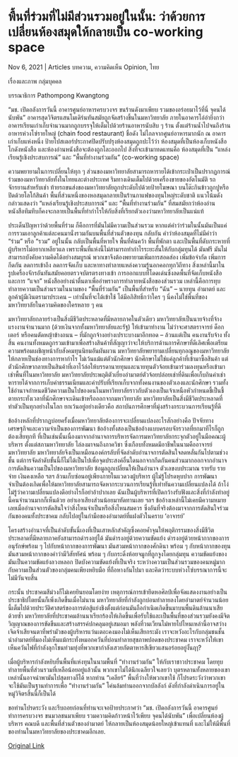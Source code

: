 # พื้นที่ร่วมที่ไม่มีส่วนรวมอยู่ในนั้น: ว่าด้วยการเปลี่ยนห้องสมุดให้กลายเป็น co-working space

Nov 6, 2021 | Articles บทความ, ความคิดเห็น Opinion, ไทย





เรื่องและภาพ กลุ่มบุคคล

บรรณาธิการ Pathompong Kwangtong



“มช. เปิดอลังการวันนี้ อาคารศูนย์อาหารครบวงจร ขนร้านดังมาเพียบ รวมของอร่อยมาไว้ที่นี่ จุคนได้นับพัน” อาคารสุดวิจิตรแสนโมเดิร์นทันสมัยถูกจัดสร้างขึ้นในมหาวิทยาลัย ภายในอาคารโอ่อ่ายิ่งกว่าอาคารเรียนเก่าเก็บจำนวนมากถูกบรรจุให้เต็มไปด้วยร้านอาหารนับสิบ ๆ ร้าน ตั้งแต่ร้านน้ำไปจนถึงร้านอาหารห่วงโซ่รายใหญ่ (chain food restaurant) ชื่อดัง ไม่ไกลจากศูนย์อาหารมากนัก ณ อาคารเก่าเก็บแห่งหนึ่ง ป้ายโปสเตอร์ประกาศปิดปรับปรุงห้องสมุดถูกปะไว้ว่า ห้องสมุดที่เป็นห้องเก็บหนังสือ โกดังหนังสือ และห้องอ่านหนังสือจะต้องถูกโละออกไป สิ่งที่จะเข้ามาทดแทนคือ ห้องสมุดที่เป็น “แหล่งเรียนรู้เชิงประสบการณ์” และ ”พื้นที่ทำงานร่วมกัน” (co-working space)

ความพยายามในการเปลี่ยนให้ทุก ๆ ส่วนของมหาวิทยาลัยสามารถหารายได้เข้ากระเป๋าเป็นปรากฏการณ์ร่วมของมหาวิทยาลัยทั้งในไทยและต่างประเทศ ริมทางเดินเต็มไปด้วยเครื่องขายของอัตโนมัติ รถจักรยานสำหรับเช่า ท้ายรถขนส่งของมหาวิทยาลัยถูกประดับไปด้วยป้ายโฆษณา บนโต๊ะกินข้าวถูกปูหรือปิดด้วยโลโก้สินค้า พื้นที่ส่วนหนึ่งของหอสมุดกลายเป็นร้านกาแฟของทุนใหญ่ระดับชาติ แนวโน้มดังกล่าวแสดงว่า “แหล่งเรียนรู้เชิงประสบการณ์” และ ”พื้นที่ทำงานร่วมกัน” ที่สมสมัยกว่าห้องอ่านหนังสือทึมทึบก็คงจะกลายเป็นพื้นที่ทำกำไรให้กับสิ่งที่เรียกตัวเองว่ามหาวิทยาลัยเป็นแน่แท้

ประเด็นปัญหาว่าด้วยพื้นที่ร่วม ก็คือการที่มันไม่มีความเป็นส่วนรวม หากแต่คำว่าร่วมในนั้นมันเป็นแค่การรวมเอาลูกค้าแต่ละคนมานั่งรวมกันบนพื้นที่ส่วนตัวของทุน กลับกัน คำว่าห้องสมุดที่ไม่มีคำว่า “ร่วม” หรือ “รวม” อยู่ในนั้น กลับเป็นพื้นที่หายใจ พื้นที่ค้นคว้า พื้นที่พักตา และเป็นพื้นที่ดับกระหายที่ผู้บริหารไม่อยากเหลียวแล เพราะพื้นที่แห่งนี้ไม่สามารถทำกำไรระยะสั้นให้กับกลุ่มทุนได้ มันฟรี มันไม่สามารถบังคับความคิดได้อย่างสมบูรณ์ พวกเขาจึงต้องพยายามเพิ่มการสอดส่อง เพิ่มข้อจำกัด เพิ่มการกีดกัน ลดการเข้าถึง ลดการจัดเก็บ และหาทางทำลายแหล่งความรู้นอกคอกทุกวิถีทาง สิ่งเหล่านี้มาในรูปเครื่องจักรอันทันสมัยคอยตรวจบัตรตรงทางเข้า การออกแบบที่โดดเด่นซึ่งลดพื้นที่จัดเก็บหนังสือ และการ “แจก” หนังสืออย่างน่าตื่นตาเพื่ออำพรางการทำลายหนังสือของส่วนรวม เหล่านี้คือการทุบทำลายความเป็นส่วนรวมในนามของ “พื้นที่ร่วมกัน” เป็นพื้นที่สำหรับ “ฉัน” – นายทุน อำมาตย์ และลูกค้าผู้มีเงินตรามาประเคน – เท่านั้นที่จะได้เข้าใช้ ได้มีอภิสิทธิ์กว่าใคร ๆ นี่คงไม่ใช่พื้นที่ของมหาวิทยาลัยในความคิดของใครหลาย ๆ คน

มหาวิทยาลัยกลายร่างเป็นสิ่งมีชีวิตประหลาดที่มีหลายภาคในตัวเดียว มหาวิทยาลัยเป็นนายจ้างที่จ้างแรงงานจำนวนมาก (ด้วยเงินจากทั้งมหาวิทยาลัยและรัฐ) ให้เข้ามาทำงาน ไม่ว่าจะศาสตราจารย์ ด็อกเตอร์ หรือคนตัดหญ้าข้างถนน – ที่มักถูกจ้างอย่างเปราะบางมาอีกทอด – ล้วนแต่เป็น คนงานรับจ้าง ทั้งสิ้น คนงานทั้งหมดถูกรวมเข้ามาเพื่อสร้างสินค้าที่สัญญาว่าจะให้บริการด้านการศึกษาที่ดีเลิศเพื่อเตรียมความพร้อมเผชิญหน้ากับสังคมทุนนิยมอันผันผวน มหาวิทยาลัยพยายามเปลี่ยนทุกอณูของมหาวิทยาลัยให้กลายเป็นช่องทางการหากำไร ไม่เว้นแม้แต่ตัวนักศึกษา นักศึกษาไม่ใช่แค่ลูกค้าที่เข้ามาซื้อสินค้า แต่ตัวนักศึกษากลายเป็นสินค้าที่เอาไว้ล่อให้บรรดานายทุนและนายทุนตัวจ้อยเข้ามาร่วมลงทุนหรือเข้ามาเช่าพื้นที่ในมหาวิทยาลัย มหาวิทยาลัยประพฤติตัวเยี่ยงอำมาตย์ตัวจ้อยปล่อยเช่าที่ดินเพื่อเก็บกินค่าเช่า หารายได้จากการเก็บค่าธรรมเนียมและค่าปรับที่เรียกเก็บจากทั้งคนงานของตัวเองและนักศึกษา รวมทั้งใช้อำนาจกำหนดชีวิตความเป็นไปของคนในมหาวิทยาลัยราวกับตัวเองเป็นเจ้าเหนือหัวกำหนดชี้เป็นชี้ตายกระทั่งเวลาที่นักศึกษาจะเดินเข้าหรือออกจากมหาวิทยาลัย มหาวิทยาลัยเป็นสิ่งมีชีวิตประหลาดที่ทำตัวเป็นทุกอย่างในโลก ยกเว้นอยู่อย่างเดียวคือ สถาบันการศึกษาที่มุ่งสร้างกระบวนการเรียนรู้ที่ดี

ข้ออ้างหลักที่ปรากฏบ่อยครั้งเมื่อมหาวิทยาลัยต้องการจะเปลี่ยนแปลงอะไรสักอย่างคือ ปัจจัยทางเศรษฐกิจและความจำเป็นของการพัฒนา ข้ออ้างทั้งสองเป็นข้ออ้างแบบครอบจักรวาลที่ยกมาทีไรก็ถูกต้องเสียทุกที ที่เป็นเช่นนั้นเนื่องมาจากอำนาจการบริหารจัดการมหาวิทยาลัยกระจุกตัวอยู่ในมือคณะผู้บริหาร ตั้งแต่สภามหาวิทยาลัย ไล่ลงมาจนถึงภาควิชา ซึ่งเกือบทั้งหมดมีอาชีพในนามคืออาจารย์มหาวิทยาลัย มหาวิทยาลัยจึงเป็นเหมือนองค์กรลับที่จัดลำดับอำนาจการตัดสินใจลดหลั่นกันไปตามช่วงชั้น แต่การจัดลำดับขั้นนี้ก็ไม่ได้เป็นไปเพื่อจุดประสงค์อื่นใดนอกจากกีดกันคนส่วนมากออกจากอำนาจการตัดสินความเป็นไปของมหาวิทยาลัย ข้อมูลถูกเปลี่ยนให้เป็นอำนาจ ตัวเลขงบประมาณ รายรับ รายจ่าย เงินคงเหลือ ฯลฯ ล้วนเก็บซ่อนอยู่เพียงภายในแวดวงผู้บริหาร ผู้ไม่รู้โปรดหุบปาก การพัฒนาจำเป็นต้องเกิดเพื่อให้มหาวิทยาลัยสามารถจัดหากระบวนการเรียนรู้ที่เท่าทันความเปลี่ยนแปลงได้ ถ้าโง่ไม่รู้ว่าความเปลี่ยนแปลงดีอย่างไรก็อย่าอ้าปากเลย ฉันเป็นผู้บริหารที่เปิดกว้างรับฟังและสิ่งที่กำลังทำอยู่นี้คนจำนวนมากก็เห็นด้วย อย่าเอาเสียงส่วนน้อยมาทัดทานเลย ฯลฯ ข้ออ้างเหล่านี้ไม่เคยมีความหมายเลยเมื่ออำนาจการตัดสินใจว่าสิ่งไหนจำเป็นหรือสิ่งไหนสมควร ซึ่งอันที่จริงต้องมาจากการตัดสินใจร่วมกันของคนทั้งประชาคม กลับไปอยู่ในกำมือของอำมาตย์ที่แฝงตัวในคราบ ‘อาจารย์’

โครงสร้างอำนาจที่เป็นลำดับขั้นนี่เองที่เป็นเสาหลักสำคัญซึ่งคอยค้ำจุนให้พฤติกรรมของสิ่งมีชีวิตประหลาดที่มีหลายภาคยังสามารถดำรงอยู่ได้ มันดำรงอยู่ด้วยความขัดแย้ง ดำรงอยู่ด้วยหน้ากากของการอนุรักษ์พร้อม ๆ ไปกับหน้ากากของการพัฒนา มันสวมหน้ากากของศักดินา พร้อม ๆ กับหน้ากากของทุน มันสวมหน้ากากของคำว่ามีวิสัยทัศน์ พร้อม ๆ กับกระดิ่งห้อยจมูกที่ถูกจูงโดยกลุ่มทุน ความขัดแย้งของมันเป็นความขัดแย้งลวงหลอก ปิดบังความขัดแย้งที่เป็นจริง ระหว่างความเป็นส่วนรวมของคนหมู่มาก กับความเป็นส่วนตัวของกลุ่มคนเพียงหยิบมือ ที่ถือหางกันไปมา และคิดว่าระบบห่วงโซ่บรรณาการนี้จะไม่มีวันจบสิ้น

กระนั้น ประชาคมสีม่วงก็ไม่เคยยินยอมโดยง่าย เหตุการณ์การเข้ายึดหอศิลป์เพื่อจัดแสดงงานอย่างเป็นประชาธิปไตยนั้นก็เพิ่งเกิดขึ้นเมื่อไม่นาน มหาวิทยาลัยที่กำลังถูกบ่อนทำลายลงโดยอำมาตย์จำนวนน้อยนี้เต็มไปด้วยประวัติศาสตร์ของการต่อสู้แย่งชิงตั้งแต่ก่อนมันถือกำเนิดเกิดขึ้นมาบนพื้นดินล้านนาเสียด้วยซ้ำ มหาวิทยาลัยที่ประชาคมล้านนาเรียกร้องให้เกิดขึ้นเพื่อรับใช้และเป็นพื้นที่ของส่วนรวมยังคงมีจิตวิญญาณของการขัดขืนและสร้างสรรค์ปกคลุมอยู่เสมอมา พลังที่วนเวียนไม่หายไปไหนเหล่านี้อาจสว่างเจิดจ้าเสียจนตาที่พร่ามัวของผู้บริหารแว่นเตอะคงมองไม่เห็นเสียกระมัง เราจะหวังอะไรกับกลุ่มชนชั้นนำอำมาตย์ที่มองไม่เห็นแม้กระทั่งหมอกควันที่บ่อนทำลายสุขภาพปอดของประชาคม เราจะหวังให้เขาเห็นควันไฟที่กำลังลุกโชนท่วมทุ่งที่พวกเขากำลังเสวยภัตตาหารสีเขียวแสนอร่อยอยู่งั้นฤๅ?

เมื่อผู้บริหารกำลังหยิบยื่นพื้นที่แห่งทุนในนามพื้นที่ “ทำงานร่วมกัน” ให้กับเราชาวประชาคม โดยทุบทำลายพื้นที่ส่วนรวมที่เหลือน้อยอยู่แล้วนั้น พวกเขาไม่ได้นึกเฉลียวใจเลยว่า บุตรหลานทั้งหลายของเขาเหล่านั้นอาจนำพามันไปสุดทางก็ได้ หากท่าน “เคลียร์” พื้นที่ว่างให้พวกเขาใช้ ก็โปรดระวังว่าพวกเขาจะใช้มันเป็นฐานทำการเพื่อ “ทำงานร่วมกัน” โค่นล้มท่านออกจากบัลลังก์ ดังที่กำลังดำเนินการอยู่ในหมู่วิจิตรสิ้นนี้ก็เป็นได้

ขอท่านโปรดระวัง และรีบถอยก่อนที่ท่านจะเจอป้ายประกาศว่า “มช. เปิดอลังการวันนี้ อาคารศูนย์ทำการครบวงจร ขนมวลชนมาเพียบ รวมความคิดก้าวหน้าไว้เพียบ จุคนได้นับพัน” เพื่อเปลี่ยนห้องผู้บริหาร คณบดี และพื้นที่ส่วนตัวของอำมาตย์ ให้กลายเป็นห้องสมุดน้อยใหญ่เข้าแทนที่ และไม่ให้มีพื้นที่ของท่านในมหาวิทยาลัยของประชาคมอีกเลย.



[Original Link](https://www.dindeng.com/co-working-space-without-common/)